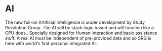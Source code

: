 # AI
The new full-on Artificial Intelligence is under development by Study Revolution Group. The AI will be stack logic based and will function like a CPU does.. Specially designed for Human interaction and basic assistance stuff. A real AI must be independent of pre-provided data and so SRG is here with world's first personal integrated AI.
